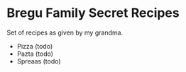 # Bregu Family Secret Recipes

Set of recipes as given by my grandma.

- Pizza (todo)
- Pazta (todo)
- Spreaas (todo)


